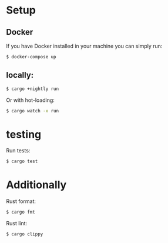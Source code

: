 # Setup 

## Docker
If you have Docker installed in your machine you can simply run:
```bash
$ docker-compose up
```
## locally:
```bash
$ cargo +nightly run
```
Or with hot-loading:
```bash
$ cargo watch -x run
```

# testing

Run tests:
```bash
$ cargo test
```

# Additionally
Rust format:
```bash
$ cargo fmt
```

Rust lint:
```bash
$ cargo clippy
```